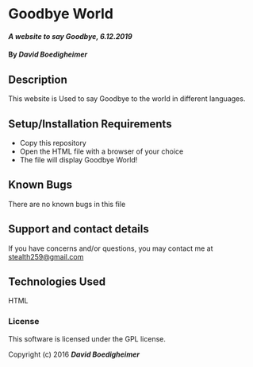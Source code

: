 # Goodbye World

#### _A website to say Goodbye, 6.12.2019_

#### By _**David Boedigheimer**_

## Description

This website is Used to say Goodbye to the world in different languages.

## Setup/Installation Requirements

* Copy this repository
* Open the HTML file with a browser of your choice
* The file will display Goodbye World!

## Known Bugs

There are no known bugs in this file

## Support and contact details

If you have concerns and/or questions, you may contact me at stealth259@gmail.com

## Technologies Used

HTML

### License

This software is licensed under the GPL license.

Copyright (c) 2016 **_David Boedigheimer_**
